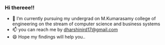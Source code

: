 ### Hi thereee!!

- 🔭 I’m currently pursuing my undergrad on M.Kumarasamy college of engineering on the stream of computer science and business systems
- 📫 you can reach me by dharshinird17@gmail.com
- 😄 Hope my findings will help you..
